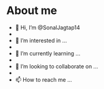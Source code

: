 # About me

- 👋 Hi, I’m @SonalJagtap14
-
- 👀 I’m interested in ...
-
- 🌱 I’m currently learning ...
-
- 💞️ I’m looking to collaborate on ...
-
- 📫 How to reach me ...

<!---
SonalJagtap14/SonalJagtap14 is a ✨ special ✨ repository because its `README.md` (this file) appears on your GitHub profile.
You can click the Preview link to take a look at your changes.
--->
